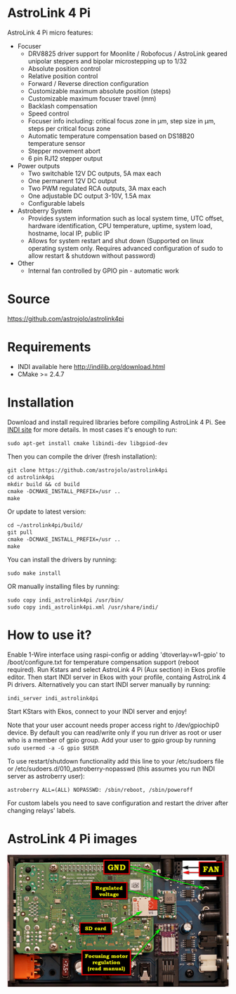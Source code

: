 # AstroLink 4 Pi

AstroLink 4 Pi micro features:
* Focuser
  - DRV8825 driver support for Moonlite / Robofocus / AstroLink geared unipolar steppers and bipolar microstepping up to 1/32
  - Absolute position control
  - Relative position control
  - Forward / Reverse direction configuration
  - Customizable maximum absolute position (steps)
  - Customizable maximum focuser travel (mm)
  - Backlash compensation
  - Speed control
  - Focuser info including: critical focus zone in μm, step size in μm, steps per critical focus zone
  - Automatic temperature compensation based on DS18B20 temperature sensor
  - Stepper movement abort
  - 6 pin RJ12 stepper output
* Power outputs
  - Two switchable 12V DC outputs, 5A max each
  - One permanent 12V DC output
  - Two PWM regulated RCA outputs, 3A max each
  - One adjustable DC output 3-10V, 1.5A max
  - Configurable labels
* Astroberry System
  - Provides system information such as local system time, UTC offset, hardware identification, CPU temperature, uptime, system load, hostname, local IP, public IP
  - Allows for system restart and shut down (Supported on linux operating system only. Requires advanced configuration of sudo to allow restart & shutdown without password)
* Other
  - Internal fan controlled by GPIO pin - automatic work

# Source
https://github.com/astrojolo/astrolink4pi

# Requirements
* INDI available here http://indilib.org/download.html
* CMake >= 2.4.7

# Installation
Download and install required libraries before compiling AstroLink 4 Pi. See [INDI site](http://indilib.org/download.html) for more details.
In most cases it's enough to run:
```
sudo apt-get install cmake libindi-dev libgpiod-dev
```
Then you can compile the driver (fresh installation):
```
git clone https://github.com/astrojolo/astrolink4pi
cd astrolink4pi
mkdir build && cd build
cmake -DCMAKE_INSTALL_PREFIX=/usr ..
make
```
Or update to latest version:
```
cd ~/astrolink4pi/build/
git pull
cmake -DCMAKE_INSTALL_PREFIX=/usr ..
make
```
You can install the drivers by running:
```
sudo make install
```
OR manually installing files by running:
```
sudo copy indi_astrolink4pi /usr/bin/
sudo copy indi_astrolink4pi.xml /usr/share/indi/
```

# How to use it?
Enable 1-Wire interface using raspi-config or adding 'dtoverlay=w1-gpio' to /boot/configure.txt for temperature compensation support (reboot required). Run Kstars and select AstroLink 4 Pi (Aux section) in Ekos profile editor. Then start INDI server in Ekos with your profile, containg AstroLink 4 Pi drivers. Alternatively you can start INDI server manually by running:
```
indi_server indi_astrolink4pi
```
Start KStars with Ekos, connect to your INDI server and enjoy!

Note that your user account needs proper access right to /dev/gpiochip0 device. By default you can read/write only if you run driver as root or user who is a member of gpio group. Add your user to gpio group by running ```sudo usermod -a -G gpio $USER```

To use restart/shutdown functionality add this line to your /etc/sudoers file or /etc/sudoers.d/010_astroberry-nopasswd (this assumes you run INDI server as astroberry user):
```
astroberry ALL=(ALL) NOPASSWD: /sbin/reboot, /sbin/poweroff
```

For custom labels you need to save configuration and restart the driver after changing relays' labels.

# AstroLink 4 Pi images

![Photo](/images/al4pi-interior.JPG)
